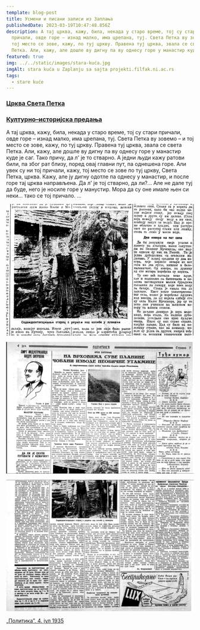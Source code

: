 ```yaml
---
template: blog-post
title: Усмени и писани записи из Заплања
publishedDate: 2023-03-19T10:47:48.856Z
description: А тај црква, кажу, била, некада у старо време, тој су стари
  причали, овде горе – изнад малко, има црeпана, туј. Света Петка ву зовемо – и
  тој место се зове, кажу, по туј цркву. Правена туј црква, звала се света
  Петка. Али, кажу, але дошле ву дигну па ву однесу горе у манастир куде је саг
featured: true
img: ../../static/images/stara-kuća.jpg
imgAlt: stara kuća u Zaplanju sa sajta projekti.filfak.ni.ac.rs
tags:
  - stare kuće
---
```

### [Црква Света Петка](https://projekti.filfak.ni.ac.rs/stiutz/zanr/predanja/kulturno-istorijska/item/173-crkva-sveta-petka)

[](https://projekti.filfak.ni.ac.rs/stiutz/zanr/predanja/kulturno-istorijska/itemlist/category/201-zavidince)

### [Културно–историјска предања](https://projekti.filfak.ni.ac.rs/stiutz/zanr/predanja/kulturno-istorijska) 

А тај црква, кажу, била, некада у старо време, тој су стари причали, овде горе – изнад малко, има црeпана, туј. Света Петка ву зовемо – и тој место се зове, кажу, по туј цркву. Правена туј црква, звала се света Петка. Али, кажу, але дошле ву дигну па ву однесу горе у манастир куде је саг. Тако причу, да л' је то стварно. А једни људи кажу ратови били, па због рат близу, поред овај главни пут, па однешена горе. Али увек су ни тој причали, кажу, тој место се зове по туј цркву, Света Петка, црква. Кажу, але ју дигну одотле па однесу у манастир, и после горе тај црква направљена. Да л' је тој стварно, да ли?... Але не дале туј да буде, него је носиле горе у манустир. Мора да су оне имале њен си неки... тако се тој причало. ...

![„Политика”, 4. јул 1935](../../static/images/„политика”-4.-јул-1935.png "„Политика”, 4. јул 1935")

![1](../../static/images/1.png "1")

![2](../../static/images/2.png "2")

[„Политика”, 4. јул 1935](https://digitalna.nb.rs/wb/NBS/Periodika/SD_2F6F6602455A67B1B521D786232CBF4A/1935/07/04?pageIndex=00007)